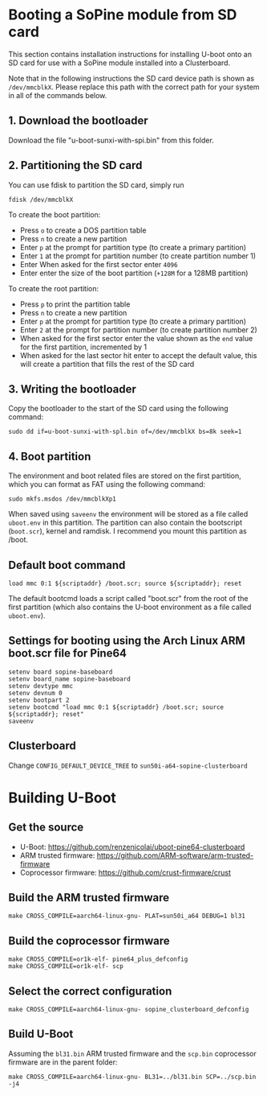 # Booting a SoPine module from SD card

This section contains installation instructions for installing U-boot onto an SD card for use with a SoPine module installed into a Clusterboard.

Note that in the following instructions the SD card device path is shown as `/dev/mmcblkX`. Please replace this path with the correct path for your system in all of the commands below.

## 1. Download the bootloader

Download the file "u-boot-sunxi-with-spi.bin" from this folder.

## 2. Partitioning the SD card

You can use fdisk to partition the SD card, simply run

`fdisk /dev/mmcblkX`

To create the boot partition:

 - Press `o` to create a DOS partition table
 - Press `n` to create a new partition
 - Enter `p` at the prompt for partition type (to create a primary partition)
 - Enter `1` at the prompt for partition number (to create partition number 1)
 - Enter When asked for the first sector enter `4096`
 - Enter enter the size of the boot partition (`+128M` for a 128MB partition)

To create the root partition:

 - Press `p` to print the partition table
 - Press `n` to create a new partition
 - Enter `p` at the prompt for partition type (to create a primary partition)
 - Enter `2` at the prompt for partition number (to create partition number 2)
 - When asked for the first sector enter the value shown as the `end` value for the first partition, incremented by 1
 - When asked for the last sector hit enter to accept the default value, this will create a partition that fills the rest of the SD card

## 3. Writing the bootloader

Copy the bootloader to the start of the SD card using the following command:

`sudo dd if=u-boot-sunxi-with-spl.bin of=/dev/mmcblkX bs=8k seek=1`

## 4. Boot partition

The environment and boot related files are stored on the first partition, which you can format as FAT using the following command:

`sudo mkfs.msdos /dev/mmcblkXp1`

When saved using `saveenv` the environment will be stored as a file called `uboot.env` in this partition. The partition can also contain the bootscript (`boot.scr`), kernel and ramdisk. I recommend you mount this partition as /boot.

## Default boot command

`load mmc 0:1 ${scriptaddr} /boot.scr; source ${scriptaddr}; reset`

The default bootcmd loads a script called "boot.scr" from the root of the first partition (which also contains the U-boot environment as a file called `uboot.env`).

## Settings for booting using the Arch Linux ARM boot.scr file for Pine64

```
setenv board sopine-baseboard
setenv board_name sopine-baseboard
setenv devtype mmc
setenv devnum 0
setenv bootpart 2
setenv bootcmd "load mmc 0:1 ${scriptaddr} /boot.scr; source ${scriptaddr}; reset"
saveenv
```

## Clusterboard
Change ```CONFIG_DEFAULT_DEVICE_TREE``` to ```sun50i-a64-sopine-clusterboard```

# Building U-Boot

## Get the source
 
 - U-Boot: https://github.com/renzenicolai/uboot-pine64-clusterboard
 - ARM trusted firmware: https://github.com/ARM-software/arm-trusted-firmware
 - Coprocessor firmware: https://github.com/crust-firmware/crust

## Build the ARM trusted firmware

`make CROSS_COMPILE=aarch64-linux-gnu- PLAT=sun50i_a64 DEBUG=1 bl31`

## Build the coprocessor firmware

```
make CROSS_COMPILE=or1k-elf- pine64_plus_defconfig
make CROSS_COMPILE=or1k-elf- scp
```

## Select the correct configuration

`make CROSS_COMPILE=aarch64-linux-gnu- sopine_clusterboard_defconfig`

## Build U-Boot

Assuming the `bl31.bin` ARM trusted firmware and the `scp.bin` coprocessor firmware are in the parent folder:

`make CROSS_COMPILE=aarch64-linux-gnu- BL31=../bl31.bin SCP=../scp.bin -j4`
